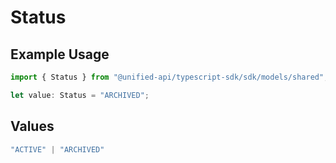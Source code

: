 # Status

## Example Usage

```typescript
import { Status } from "@unified-api/typescript-sdk/sdk/models/shared";

let value: Status = "ARCHIVED";
```

## Values

```typescript
"ACTIVE" | "ARCHIVED"
```